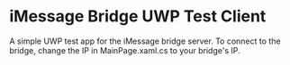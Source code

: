 ﻿# iMessage Bridge UWP Test Client
A simple UWP test app for the iMessage bridge server. To connect to the bridge, change the IP in MainPage.xaml.cs to your bridge's IP.